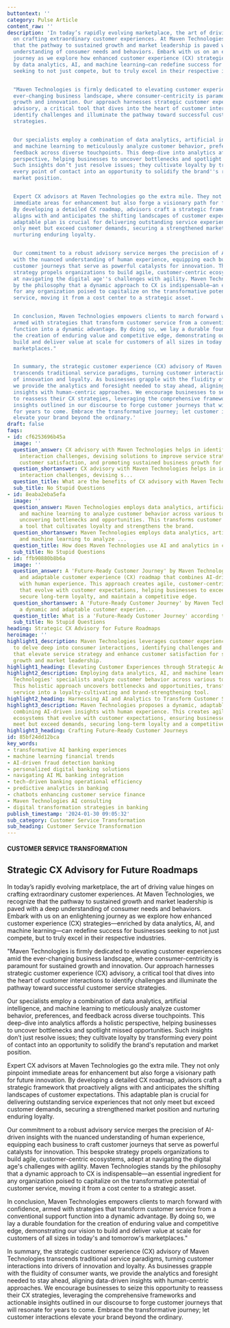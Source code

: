 ```yaml
---
buttontext: ''
category: Pulse Article
content_raw: ''
description: 'In today’s rapidly evolving marketplace, the art of driving value hinges
  on crafting extraordinary customer experiences. At Maven Technologies, we recognize
  that the pathway to sustained growth and market leadership is paved with a deep
  understanding of consumer needs and behaviors. Embark with us on an enlightening
  journey as we explore how enhanced customer experience (CX) strategies—enriched
  by data analytics, AI, and machine learning—can redefine success for businesses
  seeking to not just compete, but to truly excel in their respective industries.


  "Maven Technologies is firmly dedicated to elevating customer experiences amid the
  ever-changing business landscape, where consumer-centricity is paramount for sustained
  growth and innovation. Our approach harnesses strategic customer experience (CX)
  advisory, a critical tool that dives into the heart of customer interactions to
  identify challenges and illuminate the pathway toward successful customer service
  strategies.


  Our specialists employ a combination of data analytics, artificial intelligence,
  and machine learning to meticulously analyze customer behavior, preferences, and
  feedback across diverse touchpoints. This deep-dive into analytics affords a holistic
  perspective, helping businesses to uncover bottlenecks and spotlight missed opportunities.
  Such insights don’t just resolve issues; they cultivate loyalty by transforming
  every point of contact into an opportunity to solidify the brand''s reputation and
  market position.


  Expert CX advisors at Maven Technologies go the extra mile. They not only pinpoint
  immediate areas for enhancement but also forge a visionary path for future innovation.
  By developing a detailed CX roadmap, advisors craft a strategic framework that proactively
  aligns with and anticipates the shifting landscapes of customer expectations. This
  adaptable plan is crucial for delivering outstanding service experiences that not
  only meet but exceed customer demands, securing a strengthened market position and
  nurturing enduring loyalty.


  Our commitment to a robust advisory service merges the precision of AI-driven insights
  with the nuanced understanding of human experience, equipping each business to craft
  customer journeys that serve as powerful catalysts for innovation. This bespoke
  strategy propels organizations to build agile, customer-centric ecosystems, adept
  at navigating the digital age''s challenges with agility. Maven Technologies stands
  by the philosophy that a dynamic approach to CX is indispensable—an essential ingredient
  for any organization poised to capitalize on the transformative potential of customer
  service, moving it from a cost center to a strategic asset.


  In conclusion, Maven Technologies empowers clients to march forward with confidence,
  armed with strategies that transform customer service from a conventional support
  function into a dynamic advantage. By doing so, we lay a durable foundation for
  the creation of enduring value and competitive edge, demonstrating our vision to
  build and deliver value at scale for customers of all sizes in today''s and tomorrow''s
  marketplaces."


  In summary, the strategic customer experience (CX) advisory of Maven Technologies
  transcends traditional service paradigms, turning customer interactions into drivers
  of innovation and loyalty. As businesses grapple with the fluidity of consumer wants,
  we provide the analytics and foresight needed to stay ahead, aligning data-driven
  insights with human-centric approaches. We encourage businesses to seize this opportunity
  to reassess their CX strategies, leveraging the comprehensive frameworks and actionable
  insights outlined in our discourse to forge customer journeys that will resonate
  for years to come. Embrace the transformative journey; let customer interactions
  elevate your brand beyond the ordinary.'
draft: false
faqs:
- id: cf6253696b45a
  image: ''
  question_answer: CX advisory with Maven Technologies helps in identifying consumer
    interaction challenges, devising solutions to improve service strategy, enhancing
    customer satisfaction, and promoting sustained business growth for market leadership.
  question_shortanswer: CX advisory with Maven Technologies helps in identifying consumer
    interaction challenges, devising s...
  question_title: What are the benefits of CX advisory with Maven Technologies?
  sub_title: No Stupid Questions
- id: 8eaba2eba5efa
  image: ''
  question_answer: Maven Technologies employs data analytics, artificial intelligence,
    and machine learning to analyze customer behavior across various touchpoints,
    uncovering bottlenecks and opportunities. This transforms customer service into
    a tool that cultivates loyalty and strengthens the brand.
  question_shortanswer: Maven Technologies employs data analytics, artificial intelligence,
    and machine learning to analyze ...
  question_title: How does Maven Technologies use AI and analytics in customer service?
  sub_title: No Stupid Questions
- id: ffb90880b8b6a
  image: ''
  question_answer: A 'Future-Ready Customer Journey' by Maven Technologies is a dynamic
    and adaptable customer experience (CX) roadmap that combines AI-driven insights
    with human experience. This approach creates agile, customer-centric ecosystems
    that evolve with customer expectations, helping businesses to exceed demands,
    secure long-term loyalty, and maintain a competitive edge.
  question_shortanswer: A 'Future-Ready Customer Journey' by Maven Technologies is
    a dynamic and adaptable customer experien...
  question_title: What is a 'Future-Ready Customer Journey' according to Maven Technologies?
  sub_title: No Stupid Questions
heading: Strategic CX Advisory for Future Roadmaps
heroimage: ''
highlight1_description: Maven Technologies leverages customer experience (CX) advisory
  to delve deep into consumer interactions, identifying challenges and devising solutions
  that elevate service strategy and enhance customer satisfaction for sustained business
  growth and market leadership.
highlight1_heading: Elevating Customer Experiences through Strategic Advisory
highlight2_description: Employing data analytics, AI, and machine learning, Maven
  Technologies' specialists analyze customer behavior across various touchpoints.
  This holistic approach uncovers bottlenecks and opportunities, transforming customer
  service into a loyalty-cultivating and brand-strengthening tool.
highlight2_heading: Harnessing AI and Analytics to Transform Customer Service
highlight3_description: Maven Technologies proposes a dynamic, adaptable CX roadmap,
  combining AI-driven insights with human experience. This creates agile, customer-centric
  ecosystems that evolve with customer expectations, ensuring businesses not only
  meet but exceed demands, securing long-term loyalty and a competitive edge.
highlight3_heading: Crafting Future-Ready Customer Journeys
id: 85bf24dd12bca
key_words:
- transformative AI banking experiences
- machine learning financial trends
- AI-driven fraud detection banking
- personalized digital banking solutions
- navigating AI ML banking integration
- tech-driven banking operational efficiency
- predictive analytics in banking
- chatbots enhancing customer service finance
- Maven Technologies AI consulting
- digital transformation strategies in banking
publish_timestamp: '2024-01-30 09:05:32'
sub_category: Customer Service Transformation
sub_heading: Customer Service Transformation
---
```


#### CUSTOMER SERVICE TRANSFORMATION
## Strategic CX Advisory for Future Roadmaps
In today’s rapidly evolving marketplace, the art of driving value hinges on crafting extraordinary customer experiences. At Maven Technologies, we recognize that the pathway to sustained growth and market leadership is paved with a deep understanding of consumer needs and behaviors. Embark with us on an enlightening journey as we explore how enhanced customer experience (CX) strategies—enriched by data analytics, AI, and machine learning—can redefine success for businesses seeking to not just compete, but to truly excel in their respective industries.

"Maven Technologies is firmly dedicated to elevating customer experiences amid the ever-changing business landscape, where consumer-centricity is paramount for sustained growth and innovation. Our approach harnesses strategic customer experience (CX) advisory, a critical tool that dives into the heart of customer interactions to identify challenges and illuminate the pathway toward successful customer service strategies.

Our specialists employ a combination of data analytics, artificial intelligence, and machine learning to meticulously analyze customer behavior, preferences, and feedback across diverse touchpoints. This deep-dive into analytics affords a holistic perspective, helping businesses to uncover bottlenecks and spotlight missed opportunities. Such insights don’t just resolve issues; they cultivate loyalty by transforming every point of contact into an opportunity to solidify the brand's reputation and market position.

Expert CX advisors at Maven Technologies go the extra mile. They not only pinpoint immediate areas for enhancement but also forge a visionary path for future innovation. By developing a detailed CX roadmap, advisors craft a strategic framework that proactively aligns with and anticipates the shifting landscapes of customer expectations. This adaptable plan is crucial for delivering outstanding service experiences that not only meet but exceed customer demands, securing a strengthened market position and nurturing enduring loyalty.

Our commitment to a robust advisory service merges the precision of AI-driven insights with the nuanced understanding of human experience, equipping each business to craft customer journeys that serve as powerful catalysts for innovation. This bespoke strategy propels organizations to build agile, customer-centric ecosystems, adept at navigating the digital age's challenges with agility. Maven Technologies stands by the philosophy that a dynamic approach to CX is indispensable—an essential ingredient for any organization poised to capitalize on the transformative potential of customer service, moving it from a cost center to a strategic asset.

In conclusion, Maven Technologies empowers clients to march forward with confidence, armed with strategies that transform customer service from a conventional support function into a dynamic advantage. By doing so, we lay a durable foundation for the creation of enduring value and competitive edge, demonstrating our vision to build and deliver value at scale for customers of all sizes in today's and tomorrow's marketplaces."

In summary, the strategic customer experience (CX) advisory of Maven Technologies transcends traditional service paradigms, turning customer interactions into drivers of innovation and loyalty. As businesses grapple with the fluidity of consumer wants, we provide the analytics and foresight needed to stay ahead, aligning data-driven insights with human-centric approaches. We encourage businesses to seize this opportunity to reassess their CX strategies, leveraging the comprehensive frameworks and actionable insights outlined in our discourse to forge customer journeys that will resonate for years to come. Embrace the transformative journey; let customer interactions elevate your brand beyond the ordinary.
